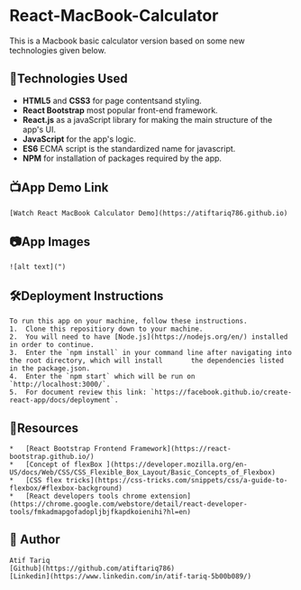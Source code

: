 # React-MacBook-Calculator 
This is a Macbook basic calculator version based on some new technologies given below.

##  :robot:Technologies Used
*   **HTML5** and **CSS3** for page contentsand styling.
*   **React Bootstrap** most popular front-end framework.
*   **React.js** as a javaScript library for making the main structure of the app's UI.
*   **JavaScript** for the app's logic.
*   **ES6** ECMA script is the standardized name for javascript.
*   **NPM** for installation of packages required by the app.

##  :tv:App Demo Link
    [Watch React MacBook Calculator Demo](https://atiftariq786.github.io)

##  :camera:App Images
    ![alt text](")

## :hammer_and_wrench:Deployment Instructions
    To run this app on your machine, follow these instructions.
    1.  Clone this repositiory down to your machine.
    2.  You will need to have [Node.js](https://nodejs.org/en/) installed in order to continue.
    3.  Enter the `npm install` in your command line after navigating into the root directory, which will install       the dependencies listed in the package.json.
    4.  Enter the `npm start` which will be run on `http://localhost:3000/`.
    5.  For document review this link: `https://facebook.github.io/create-react-app/docs/deployment`.

##  :open_file_folder:Resources
    *   [React Bootstrap Frontend Framework](https://react-bootstrap.github.io/)
    *   [Concept of flexBox ](https://developer.mozilla.org/en-US/docs/Web/CSS/CSS_Flexible_Box_Layout/Basic_Concepts_of_Flexbox)
    *   [CSS flex tricks](https://css-tricks.com/snippets/css/a-guide-to-flexbox/#flexbox-background)
    *   [React developers tools chrome extension](https://chrome.google.com/webstore/detail/react-developer-tools/fmkadmapgofadopljbjfkapdkoienihi?hl=en)

## :gem: Author
    Atif Tariq
    [Github](https://github.com/atiftariq786)
    [Linkedin](https://www.linkedin.com/in/atif-tariq-5b00b089/)
    